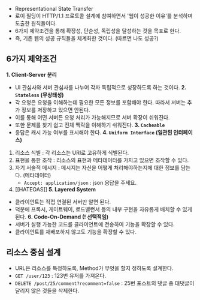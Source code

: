 - Representational State Transfer
- 로이 필딩이 HTTP/1.1 프로토콜 설계에 참여하면서 '웹이 성공한 이유'를 분석하며 도출한 원칙들이다.
- 6가지 제약조건을 통해 확장성, 단순성, 독립성을 달성하는 것을 목표로 한다.
- 즉, 기존 웹의 성공 규칙들을 체계화한 것이다. (따르면 나도 성공?)
## 6가지 제약조건
**1. Client-Server 분리**
- UI 관심사와 서버 관심사를 나누어 각자 독립적으로 성장하도록 하는 것이다.
**2. `Stateless` (무상태성)**
- 각 요청은 요청을 이해하는데 필요한 모든 정보를 포함해야 한다.
  따라서 서버는 추가 정보를 저장하고 있으면 안된다.
- 이를 통해 어떤 서버든 요청 처리가 가능해지므로 서버 확장이 쉬워진다.
- 또한 문제를 찾기 쉽고 전체 맥락을 이해하기 쉬워진다.
**3. `Cacheable`**
- 응답은 캐시 가능 여부를 표시해야 한다.
**4. `Uniform Interface` (일관된 인터페이스)**
1. 리소스 식별 : 각 리소스는 URI로 고유하게 식별된다.
2. 표현을 통한 조작 : 리소스의 표현과 메타데이터를 가지고 있으면 조작할 수 있다.
3. 자기 서술적 메시지 : 메시지는 자신을 어떻게 처리해야하는지에 대한 정보를 담는다. (메타데이터)
	- `Accept: application/json` : json 응답을 주세요.
4. [[HATEOAS]]
**5. Layered System**
- 클라이언트는 직접 연결된 서버만 알면 된다.
- 덕분에 프록시, 게이트웨이, 로드밸런서 등의 내부 구현을 자유롭게 배치할 수 있게 된다.
**6. Code-On-Demand (! 선택적임)**
- 서버가 실행 가능한 코드를 클라이언트에 전송하여 기능을 확장할 수 있다.
- 클라이언트를 재배포하지 않고도 기능을 확장할 수 있다.
## 리소스 중심 설계
- URL은 리소스를 특정하도록, Method가 무엇을 할지 정하도록 설계한다.
- `GET /user/123` : 123번 유저를 가져온다.
- `DELETE /post/25/comment?recomment=false` : 25번 포스트의 댓글 중 대댓글이 달리지 않은 것들을 삭제한다.